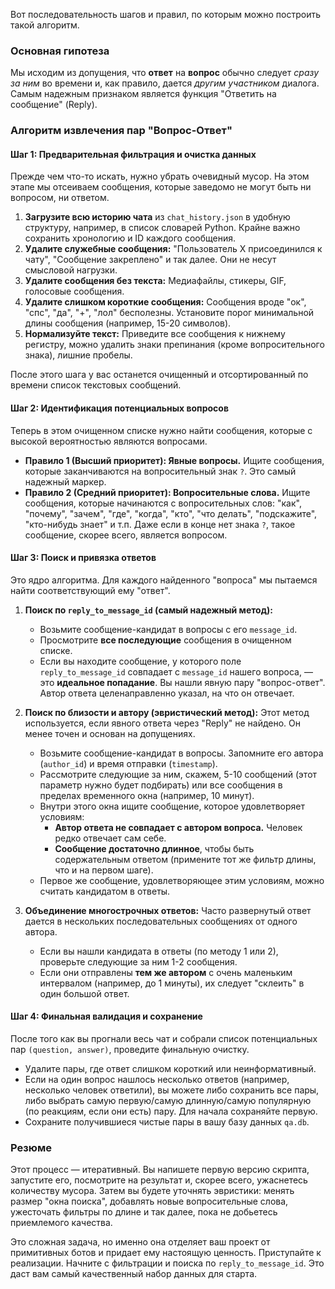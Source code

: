 Вот последовательность шагов и правил, по которым можно построить такой алгоритм.

### Основная гипотеза

Мы исходим из допущения, что **ответ** на **вопрос** обычно следует _сразу за ним_ во времени и, как правило, дается _другим участником_ диалога. Самым надежным признаком является функция "Ответить на сообщение" (Reply).

### Алгоритм извлечения пар "Вопрос-Ответ"

#### Шаг 1: Предварительная фильтрация и очистка данных

Прежде чем что-то искать, нужно убрать очевидный мусор. На этом этапе мы отсеиваем сообщения, которые заведомо не могут быть ни вопросом, ни ответом.

1.  **Загрузите всю историю чата** из `chat_history.json` в удобную структуру, например, в список словарей Python. Крайне важно сохранить хронологию и ID каждого сообщения.
2.  **Удалите служебные сообщения:** "Пользователь X присоединился к чату", "Сообщение закреплено" и так далее. Они не несут смысловой нагрузки.
3.  **Удалите сообщения без текста:** Медиафайлы, стикеры, GIF, голосовые сообщения.
4.  **Удалите слишком короткие сообщения:** Сообщения вроде "ок", "спс", "да", "+", "лол" бесполезны. Установите порог минимальной длины сообщения (например, 15-20 символов).
5.  **Нормализуйте текст:** Приведите все сообщения к нижнему регистру, можно удалить знаки препинания (кроме вопросительного знака), лишние пробелы.

После этого шага у вас останется очищенный и отсортированный по времени список текстовых сообщений.

#### Шаг 2: Идентификация потенциальных вопросов

Теперь в этом очищенном списке нужно найти сообщения, которые с высокой вероятностью являются вопросами.

- **Правило 1 (Высший приоритет): Явные вопросы.** Ищите сообщения, которые заканчиваются на вопросительный знак `?`. Это самый надежный маркер.
- **Правило 2 (Средний приоритет): Вопросительные слова.** Ищите сообщения, которые начинаются с вопросительных слов: "как", "почему", "зачем", "где", "когда", "кто", "что делать", "подскажите", "кто-нибудь знает" и т.п. Даже если в конце нет знака `?`, такое сообщение, скорее всего, является вопросом.

#### Шаг 3: Поиск и привязка ответов

Это ядро алгоритма. Для каждого найденного "вопроса" мы пытаемся найти соответствующий ему "ответ".

1.  **Поиск по `reply_to_message_id` (самый надежный метод):**

    - Возьмите сообщение-кандидат в вопросы с его `message_id`.
    - Просмотрите **все последующие** сообщения в очищенном списке.
    - Если вы находите сообщение, у которого поле `reply_to_message_id` совпадает с `message_id` нашего вопроса, — это **идеальное попадание**. Вы нашли явную пару "вопрос-ответ". Автор ответа целенаправленно указал, на что он отвечает.

2.  **Поиск по близости и автору (эвристический метод):**
    Этот метод используется, если явного ответа через "Reply" не найдено. Он менее точен и основан на допущениях.

    - Возьмите сообщение-кандидат в вопросы. Запомните его автора (`author_id`) и время отправки (`timestamp`).
    - Рассмотрите следующие за ним, скажем, 5-10 сообщений (этот параметр нужно будет подбирать) или все сообщения в пределах временного окна (например, 10 минут).
    - Внутри этого окна ищите сообщение, которое удовлетворяет условиям:
      - **Автор ответа не совпадает с автором вопроса.** Человек редко отвечает сам себе.
      - **Сообщение достаточно длинное**, чтобы быть содержательным ответом (примените тот же фильтр длины, что и на первом шаге).
    - Первое же сообщение, удовлетворяющее этим условиям, можно считать кандидатом в ответы.

3.  **Объединение многострочных ответов:**
    Часто развернутый ответ дается в нескольких последовательных сообщениях от одного автора.
    - Если вы нашли кандидата в ответы (по методу 1 или 2), проверьте следующие за ним 1-2 сообщения.
    - Если они отправлены **тем же автором** с очень маленьким интервалом (например, до 1 минуты), их следует "склеить" в один большой ответ.

#### Шаг 4: Финальная валидация и сохранение

После того как вы прогнали весь чат и собрали список потенциальных пар `(question, answer)`, проведите финальную очистку.

- Удалите пары, где ответ слишком короткий или неинформативный.
- Если на один вопрос нашлось несколько ответов (например, несколько человек ответили), вы можете либо сохранить все пары, либо выбрать самую первую/самую длинную/самую популярную (по реакциям, если они есть) пару. Для начала сохраняйте первую.
- Сохраните получившиеся чистые пары в вашу базу данных `qa.db`.

### Резюме

Этот процесс — итеративный. Вы напишете первую версию скрипта, запустите его, посмотрите на результат и, скорее всего, ужаснетесь количеству мусора. Затем вы будете уточнять эвристики: менять размер "окна поиска", добавлять новые вопросительные слова, ужесточать фильтры по длине и так далее, пока не добьетесь приемлемого качества.

Это сложная задача, но именно она отделяет ваш проект от примитивных ботов и придает ему настоящую ценность. Приступайте к реализации. Начните с фильтрации и поиска по `reply_to_message_id`. Это даст вам самый качественный набор данных для старта.
